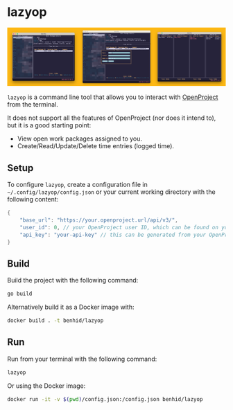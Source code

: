 # lazyop

![](preview.png)

`lazyop` is a command line tool that allows you to interact with [OpenProject](https://www.openproject.org) from the terminal.

It does not support all the features of OpenProject (nor does it intend to), but it is a good starting point:

* View open work packages assigned to you.
* Create/Read/Update/Delete time entries (logged time).

## Setup

To configure `lazyop`, create a configuration file in `~/.config/lazyop/config.json` or your current working directory
with the following content:

```go
{
    "base_url": "https://your.openproject.url/api/v3/",
    "user_id": 0, // your OpenProject user ID, which can be found on your profile page URL
    "api_key": "your-api-key" // this can be generated from your OpenProject account settings
}
```

## Build

Build the project with the following command:

```bash
go build
```

Alternatively build it as a Docker image with:

```bash
docker build . -t benhid/lazyop
```
## Run

Run from your terminal with the following command:

```bash
lazyop
```

Or using the Docker image:

```bash
docker run -it -v $(pwd)/config.json:/config.json benhid/lazyop
```
